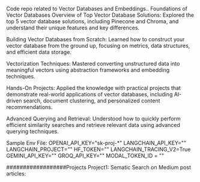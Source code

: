 Code repo related to Vector Databases and Embeddings..
Foundations of Vector Databases
Overview of Top Vector Database Solutions: Explored the top 5 vector database solutions, including Pinecone and Chroma, and understand their unique features and key differences.

Building Vector Databases from Scratch: Learned how to construct your vector database from the ground up, focusing on metrics, data structures, and efficient data storage.

Vectorization Techniques: Mastered converting unstructured data into meaningful vectors using abstraction frameworks and embedding techniques.

Hands-On Projects: Applied the knowledge with practical projects that demonstrate real-world applications of vector databases, including AI-driven search, document clustering, and personalized content recommendations.

Advanced Querying and Retrieval: Understood how to quickly perform efficient similarity searches and retrieve relevant data using advanced querying techniques.

Sample Env File:
OPENAI_API_KEY="sk-proj-*"
LANGCHAIN_API_KEY=""
LANGCHAIN_PROJECT=""
HF_TOKEN=""
LANGCHAIN_TRACING_V2=True
GEMINI_API_KEY=""
GROQ_API_KEY=""
MODAL_TOKEN_ID = ""

##################Projects
Project1: Sematic Search on Medium post articles:





